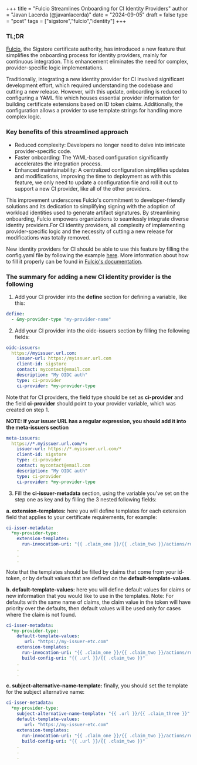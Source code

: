 +++
title = "Fulcio Streamlines Onboarding for CI Identity Providers"
author = "Javan Lacerda (@javanlacerda)"
date = "2024-09-05"
draft = false
type = "post"
tags = ["sigstore","fulcio","identity"]
+++

### TL;DR
[Fulcio](https://github.com/sigstore/fulcio), the Sigstore certificate authority, has introduced a new feature that simplifies the onboarding process for identity providers, mainly for continuous integration. This enhancement eliminates the need for complex, provider-specific logic implementations.

Traditionally, integrating a new identity provider for CI involved significant development effort, which required understanding the codebase and cutting a new release. However, with this update, onboarding is reduced to configuring a YAML file which houses essential provider information for building certificate extensions based on ID token claims. Additionally, the configuration allows a provider to use template strings for handling more complex logic.

### Key benefits of this streamlined approach
* Reduced complexity: Developers no longer need to delve into intricate provider-specific code.
* Faster onboarding: The YAML-based configuration significantly accelerates the integration process.
* Enhanced maintainability: A centralized configuration simplifies updates and modifications, improving the time to deployment as with this feature, we only need to update a configuration file and roll it out to support a new CI provider, like all of the other providers.

This improvement underscores Fulcio's commitment to developer-friendly solutions and its dedication to simplifying signing with the adoption of workload identities used to generate artifact signatures. By streamlining onboarding, Fulcio empowers organizations to seamlessly integrate diverse identity providers.For CI identity providers, all complexity of implementing provider-specific logic and the necessity of cutting a new release for modifications was totally removed.

New identity providers for CI should be able to use this feature by filling the config.yaml file by following the example [here](https://github.com/sigstore/fulcio/pull/1738/files). More information about how to fill it properly can be found in [Fulcio's documentation](https://github.com/sigstore/fulcio/blob/main/docs/oidc.md#integration-guide).

### The summary for adding a new CI identity provider is the following
1. Add your CI provider into the **define** section for defining a variable, like this:
```yaml
define:
  - &my-provider-type "my-provider-name"
```
2. Add your CI provider into the oidc-issuers section by filling the following fields:
```yaml
oidc-issuers:
  https://myissuer.url.com:
    issuer-url: https://myissuer.url.com
    client-id: sigstore 
    contact: mycontact@email.com
    description: "My OIDC auth"
    type: ci-provider
    ci-provider: *my-provider-type
```

Note that for CI providers, the field type should be set as **ci-provider** and the field **ci-provider** should point to your provider variable, which was created on step 1.

**NOTE: If your issuer URL has a regular expression, you should add it into the meta-issuers section**

```yaml
meta-issuers:
  https://*.myissuer.url.com/*:
    issuer-url: https://*.myissuer.url.com/*
    client-id: sigstore 
    type: ci-provider
    contact: mycontact@email.com
    description: "My OIDC auth"
    type: ci-provider
    ci-provider: *my-provider-type
```

3. Fill the **ci-issuer-metadata** section, using the variable you've set on the step one as key and by filling the 3 nested following fields:

**a. extension-templates:** here you will define templates for each extension field that applies to your certificate requirements, for example:
```yaml
ci-isser-metadata:
  *my-provider-type:
    extension-templates:
      run-invocation-uri: "{{ .claim_one }}/{{ .claim_two }}/actions/runs/{{ .claim_three }}/attempts/{{ .claim_four }}"
	.
	.
	.
```	
Note that the templates should be filled by claims that come from your id-token, or by default values that are defined on the **default-template-values**.

**b. default-template-values:** here you will define default values for claims or new information that you would like to use in the templates. Note: For defaults with the same name of claims, the claim value in the token will have priority over the defaults, then default values will be used only for cases where the claim is not found.

```yaml
ci-isser-metadata:
  *my-provider-type:
    default-template-values:
       url: "https://my-issuer-etc.com"
    extension-templates:
      run-invocation-uri: "{{ .claim_one }}/{{ .claim_two }}/actions/runs/{{ .claim_three }}/attempts/{{ .claim_four }}"
      build-config-uri: "{{ .url }}/{{ .claim_two }}"
	.
	.
	.
```	
**c. subject-alternative-name-template:** finally, you should set the template for the subject alternative name:
```yaml
ci-isser-metadata:
  *my-provider-type:
    subject-alternative-name-template: "{{ .url }}/{{ .claim_three }}" 
    default-template-values:
       url: "https://my-issuer-etc.com"
    extension-templates:
      run-invocation-uri: "{{ .claim_one }}/{{ .claim_two }}/actions/runs/{{ .claim_three }}/attempts/{{ .claim_four }}"
      build-config-uri: "{{ .url }}/{{ .claim_two }}"
	.
	.
	.
```	
